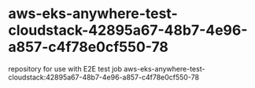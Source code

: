 # aws-eks-anywhere-test-cloudstack-42895a67-48b7-4e96-a857-c4f78e0cf550-78
repository for use with E2E test job aws-eks-anywhere-test-cloudstack:42895a67-48b7-4e96-a857-c4f78e0cf550-78
